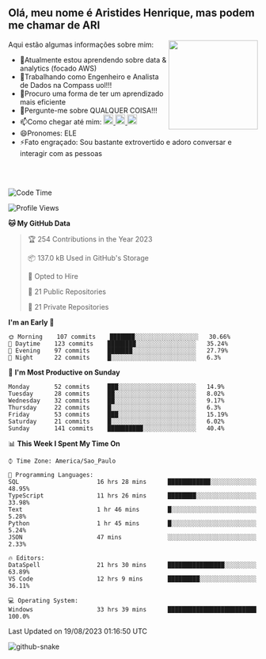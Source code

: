 ## Olá, meu nome é Aristides Henrique, mas podem me chamar de ARI

<div >
Aqui estão algumas informações sobre mim:<img align="right" height="180em" src="https://user-images.githubusercontent.com/97318481/177042589-45d62122-82a9-4a32-b3a7-87b322825b2f.png">
</div>

- 🌱Atualmente estou aprendendo sobre data & analytics (focado AWS)
- 👯Trabalhando como Engenheiro e Analista de Dados na Compass uol!!!
- 🤔Procuro uma forma de ter um aprendizado mais eficiente
- 💬Pergunte-me sobre QUALQUER COISA!!!
- 📫Como chegar até mim:
  <a href="https://www.instagram.com/aryhenry/" target="_blank">
  <img src="https://img.shields.io/badge/-Instagram-%23E4405F?style=for-the-badge&logo=instagram&logoColor=black" height="20px">
  </a>
  <a href="https://www.linkedin.com/in/aristides-henrique/" target="_blank">
  <img src="https://img.shields.io/badge/-LinkedIn-%230077B5?style=for-the-badge&logo=linkedin&logoColor=black" height="20px">
  </a> 
  <a href="mailto:arihenriqueuna@gmail.com">
  <img src="https://img.shields.io/badge/-Gmail-%23333?style=for-the-badge&logo=gmail&logoColor=white" height="20px">
  </a>
- 😄Pronomes: ELE
- ⚡Fato engraçado: Sou bastante extrovertido e adoro conversar e interagir com as pessoas
<br/>
<br/>


<!--START_SECTION:waka-->
![Code Time](http://img.shields.io/badge/Code%20Time-1%2C102%20hrs%2027%20mins-blue)

![Profile Views](http://img.shields.io/badge/Profile%20Views-13-blue)

**🐱 My GitHub Data** 

> 🏆 254 Contributions in the Year 2023
 > 
> 📦 137.0 kB Used in GitHub's Storage 
 > 
> 💼 Opted to Hire
 > 
> 📜 21 Public Repositories 
 > 
> 🔑 21 Private Repositories  
 > 
**I'm an Early 🐤** 

```text
🌞 Morning    107 commits    ███████░░░░░░░░░░░░░░░░░░   30.66% 
🌇 Daytime    123 commits    ████████░░░░░░░░░░░░░░░░░   35.24% 
🌃 Evening    97 commits     ███████░░░░░░░░░░░░░░░░░░   27.79% 
🌙 Night      22 commits     █░░░░░░░░░░░░░░░░░░░░░░░░   6.3%

```
📅 **I'm Most Productive on Sunday** 

```text
Monday       52 commits     ███░░░░░░░░░░░░░░░░░░░░░░   14.9% 
Tuesday      28 commits     ██░░░░░░░░░░░░░░░░░░░░░░░   8.02% 
Wednesday    32 commits     ██░░░░░░░░░░░░░░░░░░░░░░░   9.17% 
Thursday     22 commits     █░░░░░░░░░░░░░░░░░░░░░░░░   6.3% 
Friday       53 commits     ███░░░░░░░░░░░░░░░░░░░░░░   15.19% 
Saturday     21 commits     █░░░░░░░░░░░░░░░░░░░░░░░░   6.02% 
Sunday       141 commits    ██████████░░░░░░░░░░░░░░░   40.4%

```


📊 **This Week I Spent My Time On** 

```text
⌚︎ Time Zone: America/Sao_Paulo

💬 Programming Languages: 
SQL                      16 hrs 28 mins      ████████████░░░░░░░░░░░░░   48.95% 
TypeScript               11 hrs 26 mins      ████████░░░░░░░░░░░░░░░░░   33.98% 
Text                     1 hr 46 mins        █░░░░░░░░░░░░░░░░░░░░░░░░   5.28% 
Python                   1 hr 45 mins        █░░░░░░░░░░░░░░░░░░░░░░░░   5.24% 
JSON                     47 mins             ░░░░░░░░░░░░░░░░░░░░░░░░░   2.33%

🔥 Editors: 
DataSpell                21 hrs 30 mins      ████████████████░░░░░░░░░   63.89% 
VS Code                  12 hrs 9 mins       █████████░░░░░░░░░░░░░░░░   36.11%

💻 Operating System: 
Windows                  33 hrs 39 mins      █████████████████████████   100.0%

```


 Last Updated on 19/08/2023 01:16:50 UTC
<!--END_SECTION:waka-->

<img alt="github-snake" src="https://github.com/AriHenrique/AriHenrique/blob/output/github-contribution-grid-snake-dark.svg" />

